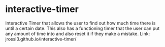 # interactive-timer
Interactive Timer that allows the user to find out how much time there is until a certain date.
This also has a functioning timer that the user can put any amount of time into and also reset it if they make a mistake.
Link: jrossi3.github.io/interactive-timer/
